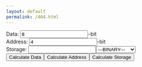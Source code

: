 ```yaml
---
layout: default
permalink: /404.html
---
```

<form class="calc" action="javascript:null;">
Data: <input type="text" class="data" value="8">-bit<br>
Address: <input type="text" class="address" value="4">-bit<br>
Storage: <input type="text" class="storage" value=""><select class="unit">
  <option>---BINARY---</option>
  <option value="2 0">bits</option>
  <option value="1 0">B</option>
  <option value="1024">KB</option>
  <option value="1048576">MB</option>
  <option value="1073741824">GB</option>
  <option value="1099511627776">TB</option>
  <option value="1125899906842624">PB</option>
  <option value="1152921504606846976">EB</option>
  <option value="1180591620717411303424">ZB</option>
  <option value="1208925819614629174706176">YB</option>
  <option>---DECIMAL---</option>
  <option value="1 0">B</option>
  <option value="1024">KB</option>
  <option value="1048576">MB</option>
  <option value="1073741824">GB</option>
  <option value="1099511627776">TB</option>
  <option value="1125899906842624">PB</option>
  <option value="1152921504606846976">EB</option>
  <option value="1180591620717411303424">ZB</option>
  <option value="1208925819614629174706176">YB</option>
  <option>----------</option>
  <option value="custom">Custom</option>
  </select><br>
<input type="submit" class="calc-data" value="Calculate Data"><input type="submit" class="calc-add" value="Calculate Address"><input type="submit" class="calc-storage" value="Calculate Storage">
</form>
<script src="https://ajax.googleapis.com/ajax/libs/jquery/2.1.1/jquery.min.js"></script>
<script>
var address = $('.address')[0];
var data = $('.data')[0];
var storage = $('.storage')[0];
var unit = $('.unit')[0];
//storage=data*2^(address)
//log(storage/data)/log(2)=address
//data=storage/(2^(address))
//address=Math.log(storage/data)/Math.log(2)


$(".calc-add").click(function(event) {
address.value = (Math.log((getMult()*parseFloat(storage.value))/parseFloat(data.value)))/(Math.log(2))
});

$(".calc-data").click(function(event) {
data.value = parseFloat(storage.value)*getMult()*( Math.pow(2,-parseFloat(address.value) ) );
});

$(".calc-storage").click(function(event) {
storage.value = (parseFloat(data.value)*Math.pow( 2,parseFloat(address.value))  )/getMult();
});

function getMult() {
return Math.pow(parseFloat(unit.value.split(" ")[0]) ,parseFloat(unit.value.split(" ")[1]));
}
</script>
